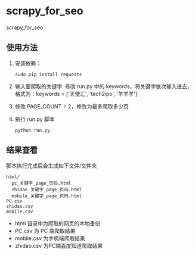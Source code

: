 # scrapy_for_seo
scrapy_for_seo

## 使用方法

1. 安装依赖：
    ```
    sudo pip install requests
    ```

1. 输入要爬取的关键字: 修改 run.py 中的 keywords，将关键字依次输入进去，格式为：keywords = ['天使汇', 'tech2ipo', '羊羊羊']

1. 修改 PAGE_COUNT = 2，修改为最多爬取多少页

2. 执行 run.py 脚本
    ```
    python run.py
    ```

## 结果查看

脚本执行完成后会生成如下文件/文件夹

```
html/
  pc_关键字_page_页码.html  
  zhidao_关键字_page_页码.html  
  mobile_关键字_page_页码.html  
PC.csv
zhidao.csv
mobile.csv
```

* html 目录中为爬取的网页的本地备份
* PC.csv 为 PC 端爬取结果
* mobile.csv 为手机端爬取结果
* zhidao.csv 为PC端百度知道爬取结果
